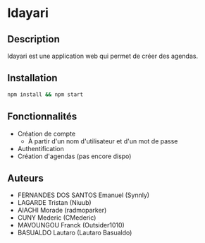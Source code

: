 # Idayari

## Description
Idayari est une application web qui permet de créer des agendas.

## Installation
```bash
npm install && npm start 
```

## Fonctionnalités
- Création de compte
    - À partir d'un nom d'utilisateur et d'un mot de passe
- Authentification
- Création d'agendas (pas encore dispo)

## Auteurs
- FERNANDES DOS SANTOS Emanuel (Synnly)
- LAGARDE Tristan (Niuub)
- AIACHI Morade (radmoparker)
- CUNY Mederic (CMederic)
- MAVOUNGOU Franck (Outsider1010)
- BASUALDO Lautaro (Lautaro Basualdo)
